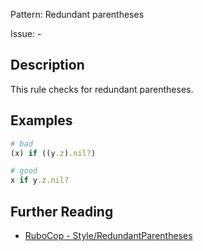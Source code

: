Pattern: Redundant parentheses

Issue: -

## Description

This rule checks for redundant parentheses.

## Examples

```ruby
# bad
(x) if ((y.z).nil?)

# good
x if y.z.nil?
```

## Further Reading

* [RuboCop - Style/RedundantParentheses](https://docs.rubocop.org/rubocop/cops_style.html#styleredundantparentheses)
